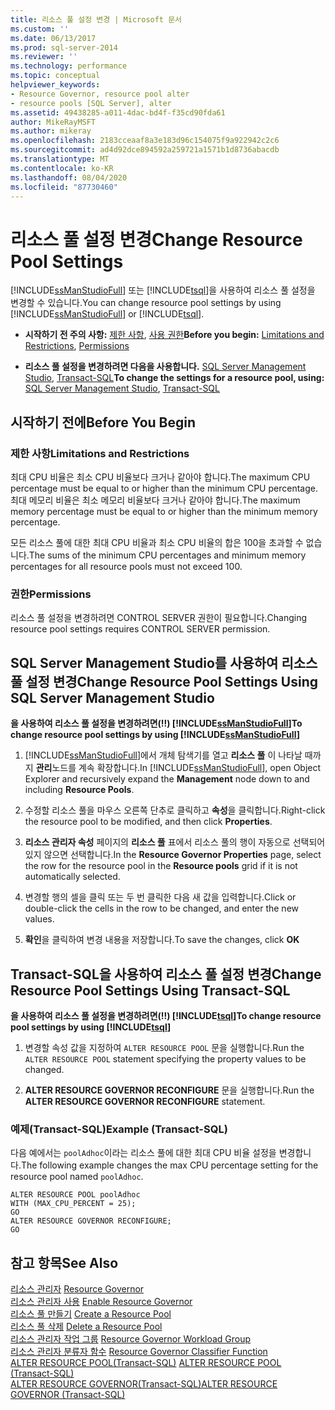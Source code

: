 ```yaml
---
title: 리소스 풀 설정 변경 | Microsoft 문서
ms.custom: ''
ms.date: 06/13/2017
ms.prod: sql-server-2014
ms.reviewer: ''
ms.technology: performance
ms.topic: conceptual
helpviewer_keywords:
- Resource Governor, resource pool alter
- resource pools [SQL Server], alter
ms.assetid: 49438285-a011-4dac-bd4f-f35cd90fda61
author: MikeRayMSFT
ms.author: mikeray
ms.openlocfilehash: 2183cceaaf8a3e183d96c154075f9a922942c2c6
ms.sourcegitcommit: ad4d92dce894592a259721a1571b1d8736abacdb
ms.translationtype: MT
ms.contentlocale: ko-KR
ms.lasthandoff: 08/04/2020
ms.locfileid: "87730460"
---
```

# <a name="change-resource-pool-settings"></a><span data-ttu-id="c4e94-102">리소스 풀 설정 변경</span><span class="sxs-lookup"><span data-stu-id="c4e94-102">Change Resource Pool Settings</span></span>
  <span data-ttu-id="c4e94-103">[!INCLUDE[ssManStudioFull](../../includes/ssmanstudiofull-md.md)] 또는 [!INCLUDE[tsql](../../includes/tsql-md.md)]을 사용하여 리소스 풀 설정을 변경할 수 있습니다.</span><span class="sxs-lookup"><span data-stu-id="c4e94-103">You can change resource pool settings by using [!INCLUDE[ssManStudioFull](../../includes/ssmanstudiofull-md.md)] or [!INCLUDE[tsql](../../includes/tsql-md.md)].</span></span>  
  
-   <span data-ttu-id="c4e94-104">**시작하기 전 주의 사항:**  [제한 사항](#LimitationsRestrictions), [사용 권한](#Permissions)</span><span class="sxs-lookup"><span data-stu-id="c4e94-104">**Before you begin:**  [Limitations and Restrictions](#LimitationsRestrictions), [Permissions](#Permissions)</span></span>  
  
-   <span data-ttu-id="c4e94-105">**리소스 풀 설정을 변경하려면 다음을 사용합니다.**  [SQL Server Management Studio](#ChgRPProp), [Transact-SQL](#ChgRPTSQL)</span><span class="sxs-lookup"><span data-stu-id="c4e94-105">**To change the settings for a resource pool, using:**  [SQL Server Management Studio](#ChgRPProp), [Transact-SQL](#ChgRPTSQL)</span></span>  
  
##  <a name="before-you-begin"></a><a name="BeforeYouBegin"></a> <span data-ttu-id="c4e94-106">시작하기 전에</span><span class="sxs-lookup"><span data-stu-id="c4e94-106">Before You Begin</span></span>  
  
###  <a name="limitations-and-restrictions"></a><a name="LimitationsRestrictions"></a> <span data-ttu-id="c4e94-107">제한 사항</span><span class="sxs-lookup"><span data-stu-id="c4e94-107">Limitations and Restrictions</span></span>  
 <span data-ttu-id="c4e94-108">최대 CPU 비율은 최소 CPU 비율보다 크거나 같아야 합니다.</span><span class="sxs-lookup"><span data-stu-id="c4e94-108">The maximum CPU percentage must be equal to or higher than the minimum CPU percentage.</span></span> <span data-ttu-id="c4e94-109">최대 메모리 비율은 최소 메모리 비율보다 크거나 같아야 합니다.</span><span class="sxs-lookup"><span data-stu-id="c4e94-109">The maximum memory percentage must be equal to or higher than the minimum memory percentage.</span></span>  
  
 <span data-ttu-id="c4e94-110">모든 리소스 풀에 대한 최대 CPU 비율과 최소 CPU 비율의 합은 100을 초과할 수 없습니다.</span><span class="sxs-lookup"><span data-stu-id="c4e94-110">The sums of the minimum CPU percentages and minimum memory percentages for all resource pools must not exceed 100.</span></span>  
  
###  <a name="permissions"></a><a name="Permissions"></a> <span data-ttu-id="c4e94-111">권한</span><span class="sxs-lookup"><span data-stu-id="c4e94-111">Permissions</span></span>  
 <span data-ttu-id="c4e94-112">리소스 풀 설정을 변경하려면 CONTROL SERVER 권한이 필요합니다.</span><span class="sxs-lookup"><span data-stu-id="c4e94-112">Changing resource pool settings requires CONTROL SERVER permission.</span></span>  
  
##  <a name="change-resource-pool-settings-using-sql-server-management-studio"></a><a name="ChgRPProp"></a> <span data-ttu-id="c4e94-113">SQL Server Management Studio를 사용하여 리소스 풀 설정 변경</span><span class="sxs-lookup"><span data-stu-id="c4e94-113">Change Resource Pool Settings Using SQL Server Management Studio</span></span>  
 <span data-ttu-id="c4e94-114">**을 사용하여 리소스 풀 설정을 변경하려면(!!) [!INCLUDE[ssManStudioFull](../../includes/ssmanstudiofull-md.md)]**</span><span class="sxs-lookup"><span data-stu-id="c4e94-114">**To change resource pool settings by using [!INCLUDE[ssManStudioFull](../../includes/ssmanstudiofull-md.md)]**</span></span>  
  
1.  <span data-ttu-id="c4e94-115">[!INCLUDE[ssManStudioFull](../../includes/ssmanstudiofull-md.md)]에서 개체 탐색기를 열고 **리소스 풀** 이 나타날 때까지 **관리**노드를 계속 확장합니다.</span><span class="sxs-lookup"><span data-stu-id="c4e94-115">In [!INCLUDE[ssManStudioFull](../../includes/ssmanstudiofull-md.md)], open Object Explorer and recursively expand the **Management** node down to and including **Resource Pools**.</span></span>  
  
2.  <span data-ttu-id="c4e94-116">수정할 리소스 풀을 마우스 오른쪽 단추로 클릭하고 **속성**을 클릭합니다.</span><span class="sxs-lookup"><span data-stu-id="c4e94-116">Right-click the resource pool to be modified, and then click **Properties**.</span></span>  
  
3.  <span data-ttu-id="c4e94-117">**리소스 관리자 속성** 페이지의 **리소스 풀** 표에서 리소스 풀의 행이 자동으로 선택되어 있지 않으면 선택합니다.</span><span class="sxs-lookup"><span data-stu-id="c4e94-117">In the **Resource Governor Properties** page, select the row for the resource pool in the **Resource pools** grid if it is not automatically selected.</span></span>  
  
4.  <span data-ttu-id="c4e94-118">변경할 행의 셀을 클릭 또는 두 번 클릭한 다음 새 값을 입력합니다.</span><span class="sxs-lookup"><span data-stu-id="c4e94-118">Click or double-click the cells in the row to be changed, and enter the new values.</span></span>  
  
5.  <span data-ttu-id="c4e94-119">**확인**을 클릭하여 변경 내용을 저장합니다.</span><span class="sxs-lookup"><span data-stu-id="c4e94-119">To save the changes, click **OK**</span></span>  
  
##  <a name="change-resource-pool-settings-using-transact-sql"></a><a name="ChgRPTSQL"></a> <span data-ttu-id="c4e94-120">Transact-SQL을 사용하여 리소스 풀 설정 변경</span><span class="sxs-lookup"><span data-stu-id="c4e94-120">Change Resource Pool Settings Using Transact-SQL</span></span>  
 <span data-ttu-id="c4e94-121">**을 사용하여 리소스 풀 설정을 변경하려면(!!) [!INCLUDE[tsql](../../includes/tsql-md.md)]**</span><span class="sxs-lookup"><span data-stu-id="c4e94-121">**To change resource pool settings by using [!INCLUDE[tsql](../../includes/tsql-md.md)]**</span></span>  
  
1.  <span data-ttu-id="c4e94-122">변경할 속성 값을 지정하여 `ALTER RESOURCE POOL` 문을 실행합니다.</span><span class="sxs-lookup"><span data-stu-id="c4e94-122">Run the `ALTER RESOURCE POOL` statement specifying the property values to be changed.</span></span>  
  
2.  <span data-ttu-id="c4e94-123">**ALTER RESOURCE GOVERNOR RECONFIGURE** 문을 실행합니다.</span><span class="sxs-lookup"><span data-stu-id="c4e94-123">Run the **ALTER RESOURCE GOVERNOR RECONFIGURE** statement.</span></span>  
  
### <a name="example-transact-sql"></a><span data-ttu-id="c4e94-124">예제(Transact-SQL)</span><span class="sxs-lookup"><span data-stu-id="c4e94-124">Example (Transact-SQL)</span></span>  
 <span data-ttu-id="c4e94-125">다음 예에서는 `poolAdhoc`이라는 리소스 풀에 대한 최대 CPU 비율 설정을 변경합니다.</span><span class="sxs-lookup"><span data-stu-id="c4e94-125">The following example changes the max CPU percentage setting for the resource pool named `poolAdhoc`.</span></span>  
  
```  
ALTER RESOURCE POOL poolAdhoc  
WITH (MAX_CPU_PERCENT = 25);  
GO  
ALTER RESOURCE GOVERNOR RECONFIGURE;  
GO  
```  
  
## <a name="see-also"></a><span data-ttu-id="c4e94-126">참고 항목</span><span class="sxs-lookup"><span data-stu-id="c4e94-126">See Also</span></span>  
 <span data-ttu-id="c4e94-127">[리소스 관리자](resource-governor.md) </span><span class="sxs-lookup"><span data-stu-id="c4e94-127">[Resource Governor](resource-governor.md) </span></span>  
 <span data-ttu-id="c4e94-128">[리소스 관리자 사용](enable-resource-governor.md) </span><span class="sxs-lookup"><span data-stu-id="c4e94-128">[Enable Resource Governor](enable-resource-governor.md) </span></span>  
 <span data-ttu-id="c4e94-129">[리소스 풀 만들기](create-a-resource-pool.md) </span><span class="sxs-lookup"><span data-stu-id="c4e94-129">[Create a Resource Pool](create-a-resource-pool.md) </span></span>  
 <span data-ttu-id="c4e94-130">[리소스 풀 삭제](delete-a-resource-pool.md) </span><span class="sxs-lookup"><span data-stu-id="c4e94-130">[Delete a Resource Pool](delete-a-resource-pool.md) </span></span>  
 <span data-ttu-id="c4e94-131">[리소스 관리자 작업 그룹](resource-governor-workload-group.md) </span><span class="sxs-lookup"><span data-stu-id="c4e94-131">[Resource Governor Workload Group](resource-governor-workload-group.md) </span></span>  
 <span data-ttu-id="c4e94-132">[리소스 관리자 분류자 함수](resource-governor-classifier-function.md) </span><span class="sxs-lookup"><span data-stu-id="c4e94-132">[Resource Governor Classifier Function](resource-governor-classifier-function.md) </span></span>  
 <span data-ttu-id="c4e94-133">[ALTER RESOURCE POOL&#40;Transact-SQL&#41;](/sql/t-sql/statements/alter-resource-pool-transact-sql) </span><span class="sxs-lookup"><span data-stu-id="c4e94-133">[ALTER RESOURCE POOL &#40;Transact-SQL&#41;](/sql/t-sql/statements/alter-resource-pool-transact-sql) </span></span>  
 [<span data-ttu-id="c4e94-134">ALTER RESOURCE GOVERNOR&#40;Transact-SQL&#41;</span><span class="sxs-lookup"><span data-stu-id="c4e94-134">ALTER RESOURCE GOVERNOR &#40;Transact-SQL&#41;</span></span>](/sql/t-sql/statements/alter-resource-governor-transact-sql)  
  
  
